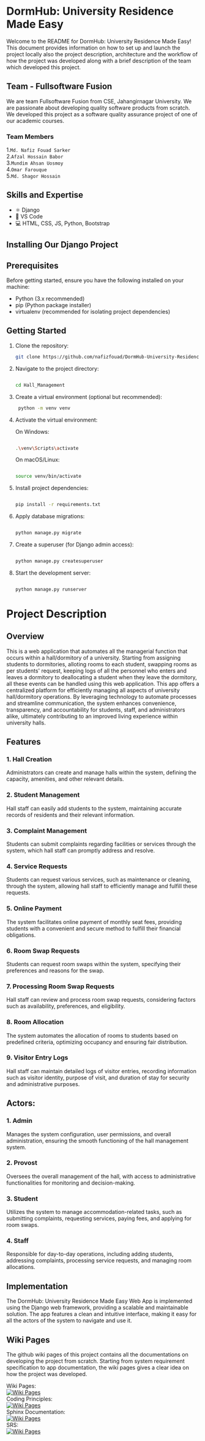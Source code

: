 # DormHub: University Residence Made Easy

Welcome to the README for DormHub: University Residence Made Easy! This document provides information on how to set up and launch the project locally also the project description, architecture and the workflow of how the project was developed along with a brief description of the team which developed this project.

## Team - Fullsoftware Fusion
We are team Fullsoftware Fusion from CSE, Jahangirnagar University. We are passionate about developing quality software products from scratch. We developed this project as a software quality assurance project of one of our academic courses.

### Team Members
1.`Md. Nafiz Fouad Sarker` \
2.`Afzal Hossain Babor` \
3.`Mundim Ahsan Uosmoy` \
4.`Omar Farouque` \
5.`Md. Shagor Hossain`

## Skills and Expertise
* ⚛ Django
* 📱 VS Code
* 💻 HTML, CSS, JS, Python, Bootstrap

Installing Our Django Project
-----------------------------
## Prerequisites

Before getting started, ensure you have the following installed on your machine:

- Python (3.x recommended)
- pip (Python package installer)
- virtualenv (recommended for isolating project dependencies)

## Getting Started

1. Clone the repository:

   ```bash
   git clone https://github.com/nafizfouad/DormHub-University-Residence-Made-Easy.git

2. Navigate to the project directory:

    ```bash

   cd Hall_Management

3. Create a virtual environment (optional but recommended):

    ```bash
     python -m venv venv
    ```

4. Activate the virtual environment:

    On Windows:

    ```bash

    .\venv\Scripts\activate
    ```

    On macOS/Linux:

    ```bash

    source venv/bin/activate
    ```

5. Install project dependencies:

    ```bash

    pip install -r requirements.txt
    ```
6. Apply database migrations:

    ```bash

    python manage.py migrate
    ```

7. Create a superuser (for Django admin access):

   ```bash

   python manage.py createsuperuser
   ```

8. Start the development server:

   ```bash

   python manage.py runserver
   ```

# Project Description

## Overview

This is a web application that automates all the managerial function that occurs within a hall/dormitory of a university. Starting from assigning students to dormitories, alloting rooms to each student, swapping rooms as per students' request, keeping logs of all the personnel who enters and leaves a dormitory to deallocating a student when they leave the dormitory, all these events can be handled using this web application. This app offers a centralized platform for efficiently managing all aspects of university hall/dormitory operations. By leveraging technology to automate processes and streamline communication, the system enhances convenience, transparency, and accountability for students, staff, and administrators alike, ultimately contributing to an improved living experience within university halls.

## Features

### 1. Hall Creation 

Administrators can create and manage halls within the system, defining the capacity, amenities, and other relevant details.

### 2. Student Management

Hall staff can easily add students to the system, maintaining accurate records of residents and their relevant information.

### 3. Complaint Management

Students can submit complaints regarding facilities or services through the system, which hall staff can promptly address and resolve.

### 4. Service Requests

Students can request various services, such as maintenance or cleaning, through the system, allowing hall staff to efficiently manage and fulfill these requests.

### 5. Online Payment

The system facilitates online payment of monthly seat fees, providing students with a convenient and secure method to fulfill their financial obligations.

### 6. Room Swap Requests

Students can request room swaps within the system, specifying their preferences and reasons for the swap.

### 7. Processing Room Swap Requests

Hall staff can review and process room swap requests, considering factors such as availability, preferences, and eligibility.

### 8. Room Allocation

The system automates the allocation of rooms to students based on predefined criteria, optimizing occupancy and ensuring fair distribution.

### 9. Visitor Entry Logs

Hall staff can maintain detailed logs of visitor entries, recording information such as visitor identity, purpose of visit, and duration of stay for security and administrative purposes.

## Actors:

### 1. Admin

Manages the system configuration, user permissions, and overall administration, ensuring the smooth functioning of the hall management system.

### 2. Provost

Oversees the overall management of the hall, with access to administrative functionalities for monitoring and decision-making.

### 3. Student

Utilizes the system to manage accommodation-related tasks, such as submitting complaints, requesting services, paying fees, and applying for room swaps.

### 4. Staff

Responsible for day-to-day operations, including adding students, addressing complaints, processing service requests, and managing room allocations.

## Implementation

The DormHub: University Residence Made Easy Web App is implemented using the Django web framework, providing a scalable and maintainable solution. The app features a clean and intuitive interface, making it easy for all the actors of the system to navigate and use it.

## Wiki Pages

The github wiki pages of this project contains all the documentations on developing the project from scratch. Starting from system requirement specification to app documentation, the wiki pages gives a clear idea on how the project was developed.

Wiki Pages:<br>
[![Wiki Pages](https://github.com/JU-CSE-27/swe-wiki/blob/master/resources/check-it-out.svg)](https://github.com/JU-CSE-27/swe-wiki/wiki)
<br>
Coding Principles:<br>
[![Wiki Pages](https://github.com/JU-CSE-27/swe-wiki/blob/master/resources/check-it-out.svg)](https://github.com/nafizfouad/DormHub-University-Residence-Made-Easy/wiki/Coding-Principles)
<br>
Sphinx Documentation:<br>
[![Wiki Pages](https://github.com/JU-CSE-27/swe-wiki/blob/master/resources/check-it-out.svg)](https://github.com/nafizfouad/DormHub-University-Residence-Made-Easy/wiki/Sphinx%E2%80%90Documentation)
<br>
SRS:<br>
[![Wiki Pages](https://github.com/JU-CSE-27/swe-wiki/blob/master/resources/check-it-out.svg)](https://github.com/nafizfouad/DormHub-University-Residence-Made-Easy/wiki/Software-Requirements-Specification)
<br>

